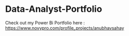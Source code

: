 # Data-Analyst-Portfolio

Check out my Power Bi Portfolio here : https://www.novypro.com/profile_projects/anubhavsahay

